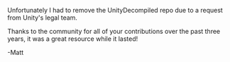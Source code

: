 Unfortunately I had to remove the UnityDecompiled repo due to a request from Unity's legal team. 

Thanks to the community for all of your contributions over the past three years, it was a great resource while it lasted!

-Matt



